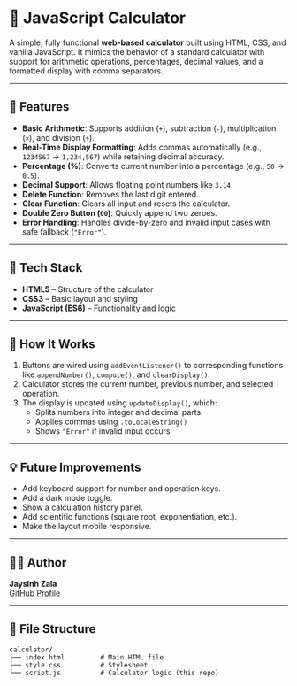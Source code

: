 # 🧮 JavaScript Calculator

A simple, fully functional **web-based calculator** built using HTML, CSS, and vanilla JavaScript. It mimics the behavior of a standard calculator with support for arithmetic operations, percentages, decimal values, and a formatted display with comma separators.

---

## 🚀 Features

- **Basic Arithmetic**: Supports addition (`+`), subtraction (`-`), multiplication (`×`), and division (`÷`).
- **Real-Time Display Formatting**: Adds commas automatically (e.g., `1234567` → `1,234,567`) while retaining decimal accuracy.
- **Percentage (%)**: Converts current number into a percentage (e.g., `50` → `0.5`).
- **Decimal Support**: Allows floating point numbers like `3.14`.
- **Delete Function**: Removes the last digit entered.
- **Clear Function**: Clears all input and resets the calculator.
- **Double Zero Button (`00`)**: Quickly append two zeroes.
- **Error Handling**: Handles divide-by-zero and invalid input cases with safe fallback (`"Error"`).

---

## 🧱 Tech Stack

- **HTML5** – Structure of the calculator
- **CSS3** – Basic layout and styling
- **JavaScript (ES6)** – Functionality and logic

---

## 🔧 How It Works

1. Buttons are wired using `addEventListener()` to corresponding functions like `appendNumber()`, `compute()`, and `clearDisplay()`.
2. Calculator stores the current number, previous number, and selected operation.
3. The display is updated using `updateDisplay()`, which:
   - Splits numbers into integer and decimal parts
   - Applies commas using `.toLocaleString()`
   - Shows `"Error"` if invalid input occurs

---

## 💡 Future Improvements

- Add keyboard support for number and operation keys.
- Add a dark mode toggle.
- Show a calculation history panel.
- Add scientific functions (square root, exponentiation, etc.).
- Make the layout mobile responsive.

---

## 🧑‍💻 Author

**Jaysinh Zala**  
[GitHub Profile]((https://github.com/jaysinhzala))


---

## 📂 File Structure

```plaintext
calculator/
├── index.html         # Main HTML file
├── style.css          # Stylesheet
└── script.js          # Calculator logic (this repo)

